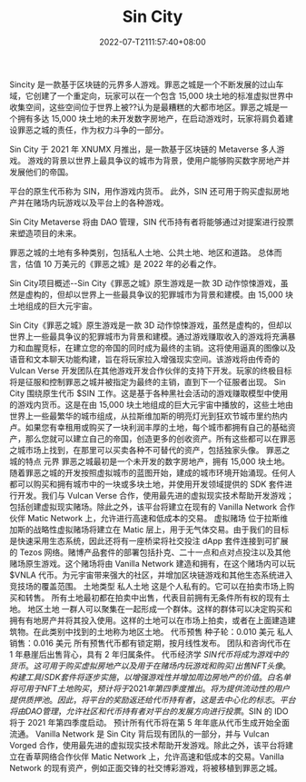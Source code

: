 ﻿---
weight: 
title: "Sin City"
description: "Sincity 是一款基于区块链的元界多人游戏。罪恶之城是一个不断发展的过山车域，它创建了一个重定向，玩家可以在一个包含 15,000 块土地的标准虚拟世界中收集空间，这些空间位于世界上被??认为是最糟糕的大都市地区。罪恶之城是一个拥有多达 15,000 块土地的未开发数字房地产，在启动游戏时，玩家将肩负着建设罪恶之城的责任，作为权力斗争的一部分。"
date: 2022-07-T2111:57:40+08:00
lastmod: 2022-07-11T16:45:40+08:00
draft: false
authors: ["qianxun"]
featuredImage: "110.png"
link: "https://www.youtube.com/watch?v=VwJX_D0Ea3Q"
tags: ["Sin City","区块链游戏"]
categories: ["navigation"]
navigation: ["区块链游戏"]
lightgallery: true
toc: true
pinned: false
recommend: false
recommend1: false
---
Sincity 是一款基于区块链的元界多人游戏。罪恶之城是一个不断发展的过山车域，它创建了一个重定向，玩家可以在一个包含 15,000 块土地的标准虚拟世界中收集空间，这些空间位于世界上被??认为是最糟糕的大都市地区。罪恶之城是一个拥有多达 15,000 块土地的未开发数字房地产，在启动游戏时，玩家将肩负着建设罪恶之城的责任，作为权力斗争的一部分。



Sin City 于 2021 年 XNUMX 月推出，是一款基于区块链的 Metaverse 多人游戏。 游戏的背景以世界上最具争议的城市为背景，使用户能够购买数字房地产并发展他们的帝国。

平台的原生代币称为 SIN，用作游戏内货币。 此外，SIN 还可用于购买虚拟房地产并在赌场内玩游戏以及平台上的各种游戏。

Sin City Metaverse 将由 DAO 管理，SIN 代币持有者将能够通过对提案进行投票来塑造项目的未来。

罪恶之城的土地有多种类别，包括私人土地、公共土地、地区和道路。 总体而言，估值 10 万美元的《罪恶之城》是 2022 年的必看之作。

Sin City项目概述--Sin City《罪恶之城》原生游戏是一款 3D 动作惊悚游戏，虽然是虚构的，但却以世界上一些最具争议的犯罪城市为背景和建模。由 15,000 块土地组成的巨大元宇宙。

Sin City《罪恶之城》原生游戏是一款 3D 动作惊悚游戏，虽然是虚构的，但却以世界上一些最具争议的犯罪城市为背景和建模。通过游戏赚取收入的游戏将充满暴力和血腥竞标，在建立您的帝国的同时成为最终的主销。这将使用逼真的图像以及语音和文本聊天功能构建，旨在将玩家拉入增强现实空间。该游戏将由传奇的 Vulcan Verse 开发团队在其他游戏开发合作伙伴的支持下开发。玩家的终极目标将是征服和控制罪恶之城并被指定为最终的主销，直到下一个征服者出现。 Sin City 围绕原生代币 $SIN 工作。这是基于各种黑社会活动的游戏赚取模型中使用的游戏内货币。这是在由 15,000 块土地组成的巨大元宇宙中播放的，这些土地由世界上一些最繁华的城市组成，从拉斯维加斯的明亮灯光到狂欢节城市里约热内卢。如果您有幸租用或购买了一块利润丰厚的土地，每个城市都拥有自己的基础资产，那么您就可以建立自己的帝国，创造更多的创收资产。所有这些都可以在罪恶之城市场上找到，在那里可以买卖各种不可替代的资产，包括独家头像。 罪恶之城的特点 元界 罪恶之城最初是一个未开发的数字房地产，拥有 15,000 块土地。随着罪恶之城的开发按照虚拟城市的蓝图开始，建成的城市环境开始涌现。任何人都可以购买和拥有城市中的一块或多块土地，并使用开发领域提供的 SDK 套件进行开发。我们与 Vulcan Verse 合作，使用最先进的虚拟现实技术帮助开发游戏；包括创建虚拟现实赌场。除此之外，该平台将建立在现有的 Vanilla Network 合作伙伴 Matic Network 上，允许进行高速和低成本的交易。 虚拟赌场 位于拉斯维加斯的战略性虚拟赌场将建立在 Matic 层上，用于无气体交易。由于我们的目标是快速采用生态系统，因此还将有一座桥梁将社交投注 dApp 套件连接到可扩展的 Tezos 网络。赌博产品套件的部署包括扑克、二十一点和点对点投注以及其他赌场原生游戏。这个赌场将由 Vanilla Network 建造和拥有，在这个赌场内可以玩 $VNLA 代币。为元宇宙带来强大的社区，并增加区块链游戏和其他生态系统进入竞技场的覆盖范围。 土地类型 私人土地 这是个人私有的。它可以在拍卖市场上购买和转售。 所有土地最初都在拍卖中出售，代表目前拥有无条件所有权的现有土地。 地区土地 一群人可以聚集在一起形成一个群体。这样的群体可以决定购买和拥有有地房产并将其投入使用。这样的土地可以在市场上拍卖，或者在上面建造建筑物。在此类别中找到的土地称为地区土地。 代币预售 种子轮：0.010 美元 私人销售：0.016 美元 所有预售代币都有锁定期，按月线性发布。 团队和咨询代币在 1 年悬崖后出售背心，具有 2 年归属条件。 代币经济学 $SIN 代币将成为游戏中的货币。这可用于购买虚拟房地产以及用于在赌场内玩游戏和购买/出售 NFT 头像。构建工具/SDK套件将逐步实施，以增强游戏性并增加周边房地产的价值。白名单将可用于 NFT 土地购买，预计将于 2021 年第四季度 推出。将为提供流动性的用户提供质押池。因此，将平台的奖励返还给代币持有者，这是去中心化的标志。 平台将由 DAO 管理，允许社区和代币持有者对平台的发展方向进行投票。$SIN 的 IDO 将于 2021 年第四季度启动。 预计所有代币将在第 5 年年底从代币生成开始全面流通。 Vanilla Network 是 Sin City 背后现有团队的一部分，并与 Vulcan Vorged 合作，使用最先进的虚拟现实技术帮助开发游戏。除此之外，该平台将建立在香草网络合作伙伴 Matic Network 上，允许高速和低成本的交易。Vanilla Network 的现有资产，例如正面交锋的社交博彩游戏，将被移植到罪恶之城。

